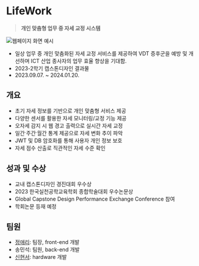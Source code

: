 # LifeWork
> **개인 맞춤형 업무 중 자세 교정 시스템**

![웹페이지 화면 예시](https://github.com/aeri123443/LifeWork/assets/93986687/733d0c7d-34b7-4f04-a986-0ced79fef762)

- 일상 업무 중 개인 맞춤화된 자세 교정 서비스를 제공하여 VDT 증후군을 예방 및 개선하며 ICT 산업 종사자의 업무 효율 향상을 기대함.
- 2023-2학기 캡스톤디자인 결과물
- 2023.09.07. ~ 2024.01.20.

## 개요

- 초기 자세 정보를 기반으로 개인 맞춤형 서비스 제공
- 다양한 센서를 활용한 자세 모니터링/교정 기능 제공
- 오자세 감지 시 웹 경고 출력으로 실시간 자세 교정
- 일간ˑ주간ˑ월간 통계 제공으로 자세 변화 추이 파악
- JWT 및 DB 암호화를 통해 사용자 개인 정보 보호
- 자세 점수 산출로 직관적인 자세 수준 확인

## 성과 및 수상

- 교내 캡스톤디자인 경진대회 우수상
- 2023 한국실천공학교육학회 종합학술대회 우수논문상
- Global Capstone Design Performance Exchange Conference 참여
- 학회논문 등재 예정
  
## 팀원

- [정애리](https://github.com/aeri123443): 팀장, front-end 개발
- 송민석: 팀원, back-end 개발
- [신현서](https://github.com/Leafxi): hardware 개발
